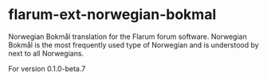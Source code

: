 # flarum-ext-norwegian-bokmal
Norwegian Bokmål translation for the Flarum forum software. Norwegian Bokmål is the most frequently used type of Norwegian and is understood by next to all Norwegians.

For version 0.1.0-beta.7
